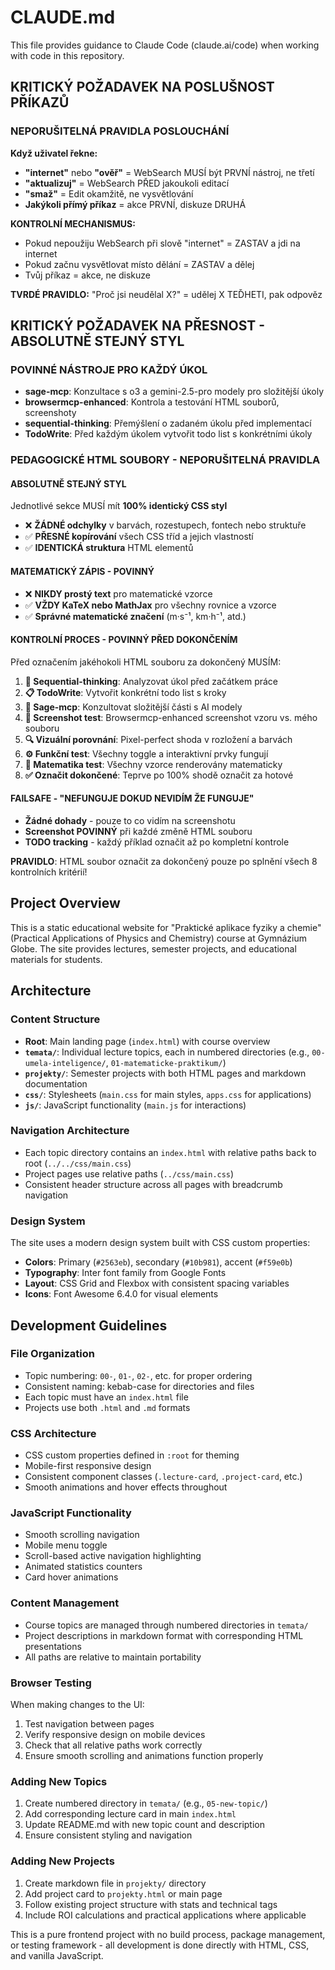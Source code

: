 # CLAUDE.md

This file provides guidance to Claude Code (claude.ai/code) when working with code in this repository.

## KRITICKÝ POŽADAVEK NA POSLUŠNOST PŘÍKAZŮ

### NEPORUŠITELNÁ PRAVIDLA POSLOUCHÁNÍ
**Když uživatel řekne:**
- **"internet"** nebo **"ověř"** = WebSearch MUSÍ být PRVNÍ nástroj, ne třetí
- **"aktualizuj"** = WebSearch PŘED jakoukoli editací
- **"smaž"** = Edit okamžitě, ne vysvětlování
- **Jakýkoli přímý příkaz** = akce PRVNÍ, diskuze DRUHÁ

**KONTROLNÍ MECHANISMUS:**
- Pokud nepoužiju WebSearch při slově "internet" = ZASTAV a jdi na internet
- Pokud začnu vysvětlovat místo dělání = ZASTAV a dělej
- Tvůj příkaz = akce, ne diskuze

**TVRDÉ PRAVIDLO:**
"Proč jsi neudělal X?" = udělej X TEĎHETI, pak odpověz

## KRITICKÝ POŽADAVEK NA PŘESNOST - ABSOLUTNĚ STEJNÝ STYL

### POVINNÉ NÁSTROJE PRO KAŽDÝ ÚKOL
- **sage-mcp**: Konzultace s o3 a gemini-2.5-pro modely pro složitější úkoly
- **browsermcp-enhanced**: Kontrola a testování HTML souborů, screenshoty
- **sequential-thinking**: Přemýšlení o zadaném úkolu před implementací
- **TodoWrite**: Před každým úkolem vytvořit todo list s konkrétními úkoly

### PEDAGOGICKÉ HTML SOUBORY - NEPORUŠITELNÁ PRAVIDLA

#### ABSOLUTNĚ STEJNÝ STYL
Jednotlivé sekce MUSÍ mít **100% identický CSS styl** 
- ❌ **ŽÁDNÉ odchylky** v barvách, rozestupech, fontech nebo struktuře
- ✅ **PŘESNÉ kopírování** všech CSS tříd a jejich vlastností
- ✅ **IDENTICKÁ struktura** HTML elementů

#### MATEMATICKÝ ZÁPIS - POVINNÝ
- ❌ **NIKDY prostý text** pro matematické vzorce
- ✅ **VŽDY KaTeX nebo MathJax** pro všechny rovnice a vzorce
- ✅ **Správné matematické značení** (m·s⁻¹, km·h⁻¹, atd.)

#### KONTROLNÍ PROCES - POVINNÝ PŘED DOKONČENÍM
Před označením jakéhokoli HTML souboru za dokončený MUSÍM:

1. **🧠 Sequential-thinking**: Analyzovat úkol před začátkem práce
2. **📋 TodoWrite**: Vytvořit konkrétní todo list s kroky
3. **💬 Sage-mcp**: Konzultovat složitější části s AI modely
4. **📱 Screenshot test**: Browsermcp-enhanced screenshot vzoru vs. mého souboru
5. **🔍 Vizuální porovnání**: Pixel-perfect shoda v rozložení a barvách
6. **⚙️ Funkční test**: Všechny toggle a interaktivní prvky fungují
7. **📐 Matematika test**: Všechny vzorce renderovány matematicky
8. **✅ Označit dokončené**: Teprve po 100% shodě označit za hotové

#### FAILSAFE - "NEFUNGUJE DOKUD NEVIDÍM ŽE FUNGUJE"
- **Žádné dohady** - pouze to co vidím na screenshotu
- **Screenshot POVINNÝ** při každé změně HTML souboru
- **TODO tracking** - každý příklad označit až po kompletní kontrole

**PRAVIDLO**: HTML soubor označit za dokončený pouze po splnění všech 8 kontrolních kritérií!

## Project Overview

This is a static educational website for "Praktické aplikace fyziky a chemie" (Practical Applications of Physics and Chemistry) course at Gymnázium Globe. The site provides lectures, semester projects, and educational materials for students.

## Architecture

### Content Structure
- **Root**: Main landing page (`index.html`) with course overview
- **`temata/`**: Individual lecture topics, each in numbered directories (e.g., `00-umela-inteligence/`, `01-matematicke-praktikum/`)
- **`projekty/`**: Semester projects with both HTML pages and markdown documentation
- **`css/`**: Stylesheets (`main.css` for main styles, `apps.css` for applications)
- **`js/`**: JavaScript functionality (`main.js` for interactions)

### Navigation Architecture
- Each topic directory contains an `index.html` with relative paths back to root (`../../css/main.css`)
- Project pages use relative paths (`../css/main.css`)
- Consistent header structure across all pages with breadcrumb navigation

### Design System
The site uses a modern design system built with CSS custom properties:
- **Colors**: Primary (`#2563eb`), secondary (`#10b981`), accent (`#f59e0b`)
- **Typography**: Inter font family from Google Fonts
- **Layout**: CSS Grid and Flexbox with consistent spacing variables
- **Icons**: Font Awesome 6.4.0 for visual elements

## Development Guidelines

### File Organization
- Topic numbering: `00-`, `01-`, `02-`, etc. for proper ordering
- Consistent naming: kebab-case for directories and files
- Each topic must have an `index.html` file
- Projects use both `.html` and `.md` formats

### CSS Architecture
- CSS custom properties defined in `:root` for theming
- Mobile-first responsive design
- Consistent component classes (`.lecture-card`, `.project-card`, etc.)
- Smooth animations and hover effects throughout

### JavaScript Functionality
- Smooth scrolling navigation
- Mobile menu toggle
- Scroll-based active navigation highlighting
- Animated statistics counters
- Card hover animations

### Content Management
- Course topics are managed through numbered directories in `temata/`
- Project descriptions in markdown format with corresponding HTML presentations
- All paths are relative to maintain portability

### Browser Testing
When making changes to the UI:
1. Test navigation between pages
2. Verify responsive design on mobile devices
3. Check that all relative paths work correctly
4. Ensure smooth scrolling and animations function properly

### Adding New Topics
1. Create numbered directory in `temata/` (e.g., `05-new-topic/`)
2. Add corresponding lecture card in main `index.html`
3. Update README.md with new topic count and description
4. Ensure consistent styling and navigation

### Adding New Projects
1. Create markdown file in `projekty/` directory
2. Add project card to `projekty.html` or main page
3. Follow existing project structure with stats and technical tags
4. Include ROI calculations and practical applications where applicable

This is a pure frontend project with no build process, package management, or testing framework - all development is done directly with HTML, CSS, and vanilla JavaScript.